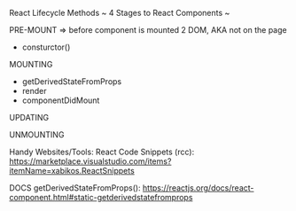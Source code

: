 React Lifecycle Methods
~ 4 Stages to React Components ~

PRE-MOUNT => before component is mounted 2 DOM, AKA not on the page
- consturctor()


MOUNTING
- getDerivedStateFromProps
- render
- componentDidMount

UPDATING


UNMOUNTING



Handy Websites/Tools:
React Code Snippets (rcc): https://marketplace.visualstudio.com/items?itemName=xabikos.ReactSnippets

DOCS getDerivedStateFromProps(): https://reactjs.org/docs/react-component.html#static-getderivedstatefromprops